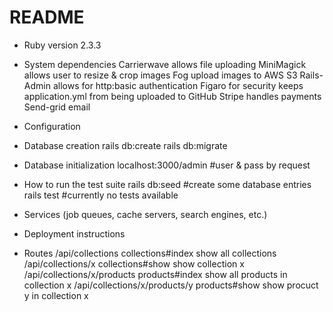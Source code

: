 # README

* Ruby version
    2.3.3

* System dependencies
    Carrierwave		allows file uploading
    MiniMagick		allows user to resize & crop images
    Fog			upload images to AWS S3
    Rails-Admin		allows for http:basic authentication
    Figaro			for security keeps application.yml from being uploaded to GitHub
    Stripe			handles payments
    Send-grid		email

* Configuration

* Database creation
    rails db:create
    rails db:migrate

* Database initialization
    localhost:3000/admin  #user & pass by request

* How to run the test suite
    rails db:seed  #create some database entries
    rails test     #currently no tests available

* Services (job queues, cache servers, search engines, etc.)

* Deployment instructions

* Routes
/api/collections              collections#index  show all collections             		
/api/collections/x            collections#show   show collection x
/api/collections/x/products   products#index     show all products in collection x
/api/collections/x/products/y products#show      show procuct y in collection x
